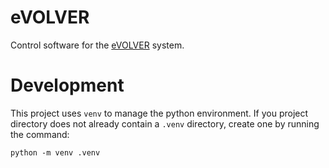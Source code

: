 # eVOLVER

Control software for the [eVOLVER](https://khalil-lab.gitbook.io/evolver) system.

# Development

This project uses `venv` to manage the python environment. If you project directory does not already contain a `.venv` directory, create one by running the command:

```
python -m venv .venv
```
